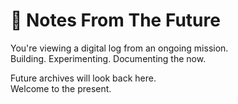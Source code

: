 # 📜 Notes From The Future

You're viewing a digital log from an ongoing mission.  
Building. Experimenting. Documenting the now.

Future archives will look back here.  
Welcome to the present.
